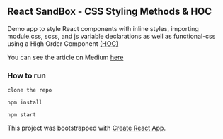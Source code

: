 ## React SandBox - CSS Styling Methods & HOC

Demo app to style React components with inline styles, importing module.css, scss, and js variable declarations as well as functional-css using a High Order Component [(HOC)](https://reactjs.org/higher-order-components.html)

You can see the article on Medium [here](https://medium.com/@ivanperezabreu/how-to-style-react-components-with-functional-css-d6d23d2ea419?source=friends_link&sk=c03d4e6e10421cfb222eae990c4f1c41)

### How to run

`clone the repo`

`npm install`

`npm start`

This project was bootstrapped with [Create React App](https://github.com/facebook/create-react-app).
